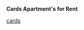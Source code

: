 **Cards Apartment's for Rent**

[cards](https://github.com/Yulia2120/cards_apartments/assets/87224511/105d8fb9-7d62-4ea3-af24-3dc3b22ca9ac)

